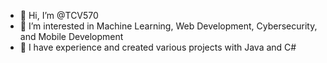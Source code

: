 - 👋 Hi, I’m @TCV570
- 👀 I’m interested in Machine Learning, Web Development, Cybersecurity, and Mobile Development
- 🌱 I have experience and created various projects with Java and C#

<!---
TCV570/TCV570 is a ✨ special ✨ repository because its `README.md` (this file) appears on your GitHub profile.
You can click the Preview link to take a look at your changes.
--->
